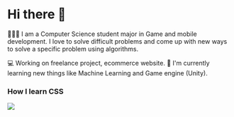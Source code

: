 # Hi there 👋
👨🏻‍💻  I am a Computer Science student major in Game and mobile development. I love to solve difficult problems and come up with new ways to solve a specific problem using algorithms.

💻 Working on freelance project, ecommerce website.
🌱 I'm currently learning new things like Machine Learning and Game engine (Unity).

### How I learn CSS
![](https://media.giphy.com/media/yYSSBtDgbbRzq/giphy.gif)

<!--
**kanlip/kanlip** is a ✨ _special_ ✨ repository because its `README.md` (this file) appears on your GitHub profile.

Here are some ideas to get you started:

- 🔭 I’m currently working on ...
- 🌱 I’m currently learning 
- 👯 I’m looking to collaborate on ...
- 🤔 I’m looking for help with ...
- 💬 Ask me about ...
- 📫 How to reach me: ...
- 😄 Pronouns: ...
- ⚡ Fun fact: ...
-->
